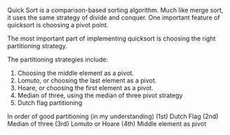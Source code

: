 Quick Sort is a comparison-based sorting algorithm. Much like merge sort, it uses the same strategy of divide and conquer. One important feature of quicksort is choosing a pivot point. 

The most important part of implementing quicksort is choosing the right partitioning strategy. 

The partitioning strategies include:
1. Choosing the middle element as a pivot.
2. Lomuto, or choosing the last element as a pivot.
3. Hoare, or choosing the first element as a pivot.
4. Median of three, using the median of three pivot strategy
5. Dutch flag partitioning 

In order of good partitioning (in my understanding) 
(1st) Dutch Flag 
(2nd) Median of three 
(3rd) Lomuto or Hoare
(4th) Middle element as pivot